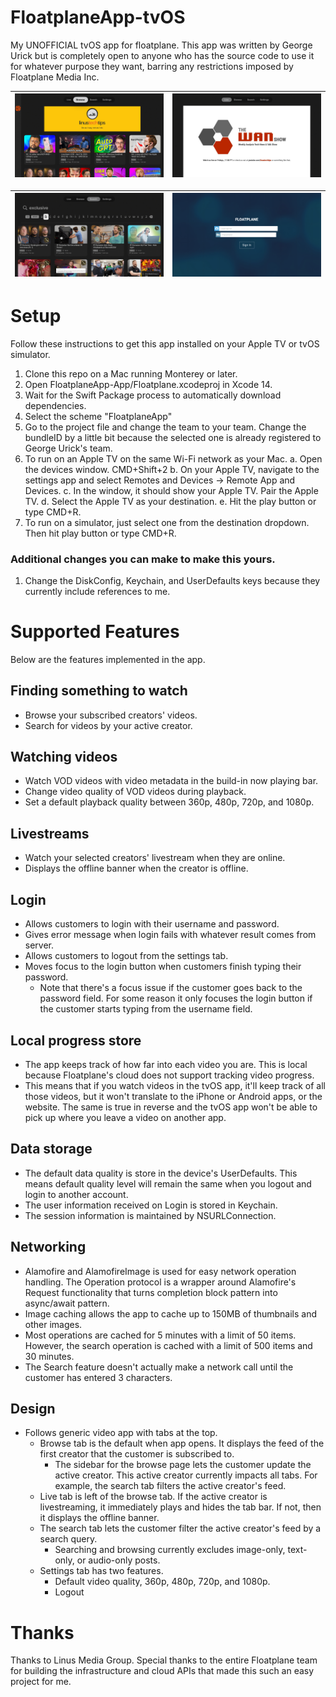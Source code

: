 # FloatplaneApp-tvOS
My UNOFFICIAL tvOS app for floatplane. This app was written by George Urick but is completely open to anyone who has the source code to use it for whatever purpose they want, barring any restrictions imposed by Floatplane Media Inc.

| ![image](Assets/Browse_Screenshot.png) | ![image](Assets/LiveOffline_Screenshot.png) |
| --- | --- |

| ![image](Assets/Search_Screenshot.png) | ![image](Assets/Login_Screenshot.png) |
| --- | --- |

# Setup
Follow these instructions to get this app installed on your Apple TV or tvOS simulator.
1. Clone this repo on a Mac running Monterey or later.
2. Open FloatplaneApp-App/Floatplane.xcodeproj in Xcode 14.
3. Wait for the Swift Package process to automatically download dependencies.
4. Select the scheme "FloatplaneApp"
5. Go to the project file and change the team to your team. Change the bundleID by a little bit because the selected one is already registered to George Urick's team.
6. To run on an Apple TV on the same Wi-Fi network as your Mac.
    a. Open the devices window. CMD+Shift+2
    b. On your Apple TV, navigate to the settings app and select Remotes and Devices -> Remote App and Devices.
    c. In the window, it should show your Apple TV. Pair the Apple TV.
    d. Select the Apple TV as your destination.
    e. Hit the play button or type CMD+R.
7. To run on a simulator, just select one from the destination dropdown. Then hit play button or type CMD+R.

### Additional changes you can make to make this yours.
1. Change the DiskConfig, Keychain, and UserDefaults keys because they currently include references to me.

# Supported Features
Below are the features implemented in the app.

## Finding something to watch
- Browse your subscribed creators' videos.
- Search for videos by your active creator.

## Watching videos
- Watch VOD videos with video metadata in the build-in now playing bar.
- Change video quality of VOD videos during playback.
- Set a default playback quality between 360p, 480p, 720p, and 1080p.

## Livestreams
- Watch your selected creators' livestream when they are online.
- Displays the offline banner when the creator is offline.

## Login
- Allows customers to login with their username and password.
- Gives error message when login fails with whatever result comes from server.
- Allows customers to logout from the settings tab.
- Moves focus to the login button when customers finish typing their password.
    - Note that there's a focus issue if the customer goes back to the password field. For some reason it only focuses the login button if the customer starts typing from the username field.
    
## Local progress store
- The app keeps track of how far into each video you are. This is local because Floatplane's cloud does not support tracking video progress.
- This means that if you watch videos in the tvOS app, it'll keep track of all those videos, but it won't translate to the iPhone or Android apps, or the website. The same is true in reverse and the tvOS app won't be able to pick up where you leave a video on another app.

## Data storage
- The default data quality is store in the device's UserDefaults. This means default quality level will remain the same when you logout and login to another account.
- The user information received on Login is stored in Keychain.
- The session information is maintained by NSURLConnection.

## Networking
- Alamofire and AlamofireImage is used for easy network operation handling. The Operation protocol is a wrapper around Alamofire's Request functionality that turns completion block pattern into async/await pattern.
- Image caching allows the app to cache up to 150MB of thumbnails and other images.
- Most operations are cached for 5 minutes with a limit of 50 items. However, the search operation is cached with a limit of 500 items and 30 minutes.
- The Search feature doesn't actually make a network call until the customer has entered 3 characters.
    
## Design
- Follows generic video app with tabs at the top.
    - Browse tab is the default when app opens. It displays the feed of the first creator that the customer is subscribed to.
        - The sidebar for the browse page lets the customer update the active creator. This active creator currently impacts all tabs. For example, the search tab filters the active creator's feed.
    - Live tab is left of the browse tab. If the active creator is livestreaming, it immediately plays and hides the tab bar. If not, then it displays the offline banner.
    - The search tab lets the customer filter the active creator's feed by a search query.
        - Searching and browsing currently excludes image-only, text-only, or audio-only posts.
    - Settings tab has two features.
        - Default video quality, 360p, 480p, 720p, and 1080p.
        - Logout

# Thanks
Thanks to Linus Media Group. Special thanks to the entire Floatplane team for building the infrastructure and cloud APIs that made this such an easy project for me.
